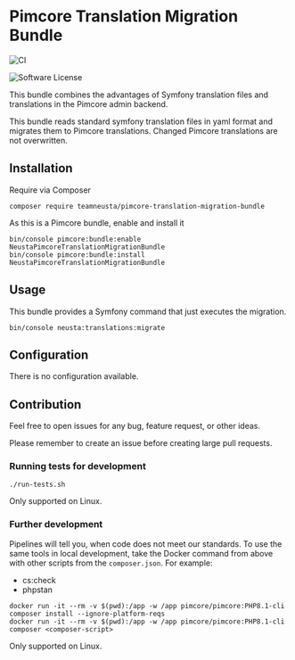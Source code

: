 # Pimcore Translation Migration Bundle

![CI](https://github.com/teamneusta/pimcore-translation-migration-bundle/actions/workflows/test-and-qa.yaml/badge.svg)

![Software License](https://img.shields.io/badge/license-GPLv3-informational.svg)

This bundle combines the advantages of Symfony translation files and translations in the Pimcore admin backend.

This bundle reads standard symfony translation files in yaml format and migrates them to Pimcore translations. Changed Pimcore translations are not overwritten.

## Installation

Require via Composer

```shell
composer require teamneusta/pimcore-translation-migration-bundle
```

As this is a Pimcore bundle, enable and install it
```shell
bin/console pimcore:bundle:enable NeustaPimcoreTranslationMigrationBundle
bin/console pimcore:bundle:install NeustaPimcoreTranslationMigrationBundle
```

## Usage

This bundle provides a Symfony command that just executes the migration.

```shell
bin/console neusta:translations:migrate
```

## Configuration

There is no configuration available.

## Contribution

Feel free to open issues for any bug, feature request, or other ideas.

Please remember to create an issue before creating large pull requests.

### Running tests for development

```shell
./run-tests.sh
```

Only supported on Linux.

### Further development

Pipelines will tell you, when code does not meet our standards. To use the same tools in local development, take the Docker command from above with other scripts from the `composer.json`. For example:

* cs:check
* phpstan

```shell
docker run -it --rm -v $(pwd):/app -w /app pimcore/pimcore:PHP8.1-cli composer install --ignore-platform-reqs
docker run -it --rm -v $(pwd):/app -w /app pimcore/pimcore:PHP8.1-cli composer <composer-script>
```

Only supported on Linux.
